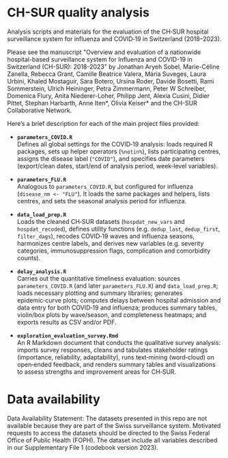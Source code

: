 # CH-SUR quality analysis
Analysis scripts and materials for the evaluation of the CH‑SUR hospital surveillance system for influenza and COVID‑19 in Switzerland (2018–2023).

Please see the manuscript "Overview and evaluation of a nationwide hospital-based surveillance system for Influenza and COVID-19 in Switzerland (CH-SUR): 2018-2023"
by Jonathan Aryeh Sobel, Marie-Céline Zanella, Rebecca Grant, Camille Beatrice Valera, Mária Suveges, Laura Urbini, Khaled Mostaguir, Sara Botero, Ursina Roder, Davide Bosetti, Rami Sommerstein, Ulrich Heininger, Petra Zimmermann, Peter W Schreiber, Domenica Flury, Anita Niederer-Loher, Philipp Jent, Alexia Cusini, Didier Pittet, Stephan Harbarth, Anne Iten*, Olivia Keiser* and the CH-SUR Collaborative Network.

Here’s a brief description for each of the main project files provided:

- **`parameters_COVID.R`**  
  Defines all global settings for the COVID‑19 analysis: loads required R packages, sets up helper operators (`%notin%`), lists participating centres, assigns the disease label (`"COVID"`), and specifies date parameters (export/clean dates, start/end of analysis period, week‑level variables).

- **`parameters_FLU.R`**  
  Analogous to `parameters_COVID.R`, but configured for influenza (`disease_nm <- "FLU"`). It loads the same packages and helpers, lists centres, and sets the seasonal analysis period for influenza.

- **`data_load_prep.R`**  
  Loads the cleaned CH‑SUR datasets (`hospdat_new_vars` and `hospdat_recoded`), defines utility functions (e.g. `dedup_last`, `dedup_first`, `filter_dags`), recodes COVID‑19 waves and influenza seasons, harmonizes centre labels, and derives new variables (e.g. severity categories, immunosuppression flags, complication and comorbidity counts).

- **`delay_analysis.R`**  
  Carries out the quantitative timeliness evaluation: sources `parameters_COVID.R` (and later `parameters_FLU.R`) and `data_load_prep.R`; loads necessary plotting and summary libraries; generates epidemic‑curve plots; computes delays between hospital admission and data entry for both COVID‑19 and influenza; produces summary tables, violin/box plots by wave/season, and completeness heatmaps; and exports results as CSV and/or PDF.

- **`exploration_evaluation_survey.Rmd`**  
  An R Markdown document that conducts the qualitative survey analysis: imports survey responses, cleans and tabulates stakeholder ratings (importance, reliability, adaptability), runs text‑mining (word‑cloud) on open‑ended feedback, and renders summary tables and visualizations to assess strengths and improvement areas for CH‑SUR.

# Data availability
Data Availability Statement: The datasets presented in this repo are not available because they are part of the Swiss surveillance system. Motivated requests to access the datasets should be directed to the Swiss Federal Office of Public Health (FOPH). The dataset include all variables described in our Supplementary File 1 (codebook version 2023).
